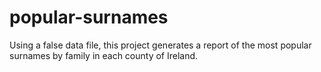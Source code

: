 # popular-surnames
Using a false data file, this project generates a report of the most popular surnames by family in each county of Ireland.
